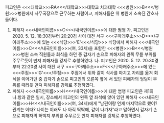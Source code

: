 피고인은 <<<대학교>>>RA<<</대학교>>>대학교 치과대학 <<<병원>>>B<<</병원>>>병원에서 사무국장으로 근무하는 사람이고, 피해자들은 위 병원에 소속된 간호사들이다.
1. 피해자 <<<내국인이름>>>C<<</내국인이름>>>에 대한 범행
가. 피고인은 2020. 5. 12. 18:30경부터 20:20경 사이 대전 서구 <<<구아래주소>>>D<<</구아래주소>>>에 있는 <<<식당>>>'E'<<</식당>>> 식당에서 피해자 <<<내국인이름>>>C<<</내국인이름>>>(여, 33세)을 포함한 <<<병원>>>B<<</병원>>>병원 소속 직원들과 회식을 하던 중 갑자기 손으로 피해자의 왼쪽 무릎 부위를 주무르듯이 만져 피해자를 강제로 추행하였다.
나. 피고인은 2020. 5. 12. 20:30경부터 22:20경 사이 대전 서구 <<<구아래주소>>>F<<</구아래주소>>>에 있는 <<<주점>>>'G'<<</주점>>> 주점에서 위와 같이 식사를 마치고 자리를 옮겨 회식을 이어가던 중 갑자기 손으로 피고인의 오른쪽 옆에 서 있던 피해자의 엉덩이 부위를 때리듯 만져 피해자를 강제로 추행하였다.
2. 피해자 <<<내국인이름>>>H<<</내국인이름>>>에 대한 범행
피고인은 제1의 나.항과 같은 일시, 장소에서 피고인의 왼쪽 옆 좌석에 앉아 있던 피해자 <<<내국인이름>>>H<<</내국인이름>>>(여, 34세)에게 "남편이랑 언제 마지막으로 했어? 관계는 어때? 나이는 이래도 나 아직 딱딱해, 같이 나가자"라고 말하면서 갑자기 손으로 피해자의 허벅지 부위를 주무르듯 만져 피해자를 강제로 추행하였다.